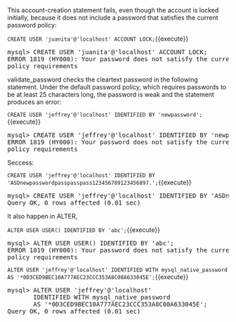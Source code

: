 This account-creation statement fails, even though the account is locked initially, because it does not include a password that satisfies the current password policy:

`CREATE USER 'juanita'@'localhost' ACCOUNT LOCK;`{{execute}} 

<pre>
mysql> CREATE USER 'juanita'@'localhost' ACCOUNT LOCK;
ERROR 1819 (HY000): Your password does not satisfy the current
policy requirements
</pre>

validate_password checks the cleartext password in the following statement. Under the default password policy, which requires passwords to be at least 25 characters long, the password is weak and the statement produces an error:

`CREATE USER 'jeffrey'@'localhost' IDENTIFIED BY 'newpassword';`{{execute}} 

<pre>
mysql> CREATE USER 'jeffrey'@'localhost' IDENTIFIED BY 'newpassword';
ERROR 1819 (HY000): Your password does not satisfy the current
policy requirements
</pre>

Seccess:

`CREATE USER 'jeffrey'@'localhost' IDENTIFIED BY 'ASDnewpasswordpasspasspass123456789123456897.';`{{execute}} 

<pre>
mysql> CREATE USER 'jeffrey'@'localhost' IDENTIFIED BY 'ASDnewpasswordpasspasspass123456789123456897.';
Query OK, 0 rows affected (0.01 sec)
</pre>

It also happen in ALTER,

`ALTER USER USER() IDENTIFIED BY 'abc';`{{execute}} 

<pre>
mysql> ALTER USER USER() IDENTIFIED BY 'abc';
ERROR 1819 (HY000): Your password does not satisfy the current
policy requirements
</pre>

`ALTER USER 'jeffrey'@'localhost'
       IDENTIFIED WITH mysql_native_password
       AS '*0D3CED9BEC10A777AEC23CCC353A8C08A633045E';`{{execute}} 

<pre>
mysql> ALTER USER 'jeffrey'@'localhost'
       IDENTIFIED WITH mysql_native_password
       AS '*0D3CED9BEC10A777AEC23CCC353A8C08A633045E';
Query OK, 0 rows affected (0.01 sec)
</pre>
